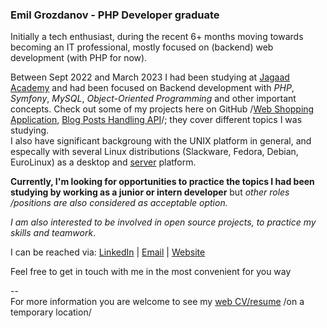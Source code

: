 ### Emil Grozdanov - PHP Developer graduate 

 Initially a tech enthusiast, during the recent 6+ months moving towards becoming an IT professional, mostly focused on (backend) web development (with PHP for now).  

 Between Sept 2022 and March 2023 I had been studying at [Jagaad Academy](https://academy.jagaad.com/) and had been focused on Backend development with *PHP*, *Symfony*, *MySQL*,  *Object-Oriented Programming* and other important concepts. Check out some of my projects here on GitHub /[Web Shopping Application](https://github.com/GrozdanovEG/web-shopping), [Blog Posts Handling API](https://github.com/GrozdanovEG/api-blog-posts)/; they cover different topics I was studying.  
  I also have significant backgroung with the UNIX platform in general, and especally with several Linux distributions (Slackware, Fedora, Debian, EuroLinux) as a desktop and [server](http://root.emilggrozdanov.online/) platform.

**Currently, I'm looking for opportunities to practice the topics I had been studying by working as a junior or intern developer** but *other roles /positions are also considered as acceptable option.* 

*I am also interested to be involved in open source projects, to practice my skills and teamwork*.

I can be reached via: [LinkedIn](https://www.linkedin.com/in/емил-грозданов-p988740219/) | [Email](mailto:e_grozdanov@abv.bg) | [Website](http://www.emilggrozdanov.online) 

Feel free to get in touch with me in the most convenient for you way

--  
For more information you are welcome to see my [web CV/resume](http://root.emilggrozdanov.online/tmp/sl/) /on a temporary location/
